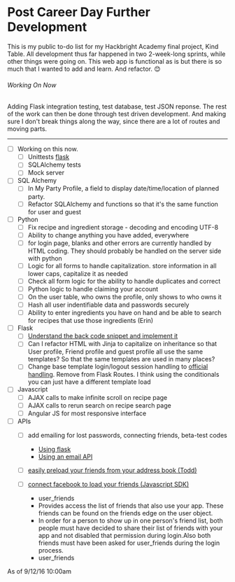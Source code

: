 # Post Career Day Further Development

This is my public to-do list for my Hackbright Academy final project, Kind Table. All development thus far happened in two 2-week-long sprints, while other things were going on. This web app is functional as is but there is so much that I wanted to add and learn. And refactor. :blush:


###### Working On Now ######

Adding Flask integration testing, test database, test JSON reponse. The rest of the work can then be done through test driven development. And making sure I don't break things along the way, since there are a lot of routes and moving parts.



---

- [ ] Working on this now.
    - [ ] Unittests [flask](http://flask.pocoo.org/docs/0.11/testing/)
    - [ ] SQLAlchemy tests
    - [ ] Mock server
- [ ] SQL Alchemy
    - [ ] In My Party Profile, a field to display date/time/location of planned party.
    - [ ] Refactor SQLAlchemy and functions so that it's the same function for user and guest
- [ ] Python
    - [ ] Fix recipe and ingredient storage - decoding and encoding UTF-8
    - [ ] Ability to change anything you have added, everywhere
    - [ ] for login page, blanks and other errors are currently handled by HTML coding. They should probably be handled on the server side with python
    - [ ] Logic for all forms to handle capitalization. store information in all lower caps, capitalize it as needed
    - [ ] Check all form logic for the ability to handle duplicates and correct
    - [ ] Python logic to handle claiming your account
    - [ ] On the user table, who owns the profile, only shows to who owns it
    - [ ] Hash all user indentifiable data and passwords securely
    - [ ] Ability to enter ingredients you have on hand and be able to search for recipes that use those ingredients (Erin)
- [ ] Flask
    - [ ] [Understand the back code snippet and implement it](http://flask.pocoo.org/snippets/120/)
    - [ ] Can I refactor HTML with Jinja to capitalize on inheritance so that User profile, Friend profile and guest profile all use the same templates? So that the same templates are used in many places?
    - [ ] Change base template login/logout session handling to [official handling](http://flask.pocoo.org/docs/0.11/tutorial/templates/#layout-html). Remove from Flask Routes. I think using the conditionals you can just have a different template load
- [ ] Javascript
    - [ ] AJAX calls to make infinite scroll on recipe page
    - [ ] AJAX calls to rerun search on recipe search page
    - [ ] Angular JS for most responsive interface
- [ ] APIs
    - [ ] add emailing for lost passwords, connecting friends, beta-test codes
        - [Using flask](https://pythonhosted.org/flask-mail/)
        - [Using an email API](http://blog.mashape.com/list-of-10-email-apis/)

    - [ ] [easily preload your friends from your address book (Todd)](https://developers.google.com/people/v1/getting-started)
    - [ ] [connect facebook to load your friends (Javascript SDK)](https://developers.facebook.com/docs/facebook-login/permissions#reference-user_friends)
        - user_friends
        - Provides access the list of friends that also use your app. These friends can be found on the friends edge on the user object.
        - In order for a person to show up in one person's friend list, both people must have decided to share their list of friends with your app and not disabled that permission during login.Also both friends must have been asked for user_friends during the login process.
        - user_friends


As of 9/12/16 10:00am